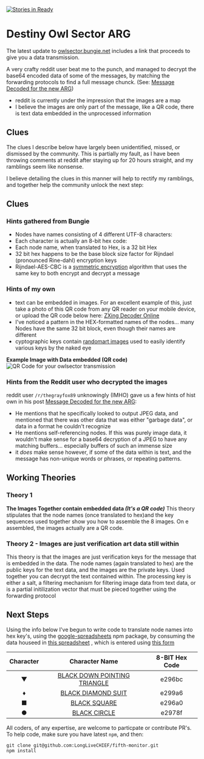 [![Stories in Ready](https://badge.waffle.io/LongLiveCHIEF/fifth-monitor.png?label=ready&title=Ready)](https://waffle.io/LongLiveCHIEF/fifth-monitor)
# Destiny Owl Sector ARG

The latest update to [owlsector.bungie.net]() includes a link that proceeds to give you a data transmission.

A very crafty reddit user beat me to the punch, and managed to decrypt the base64 encoded data of some of the messages,
by matching the forwarding protocols to find a full message chunck. (See: [Message Decoded for the new ARG][reddit])

- reddit is currently under the impression that the images are a map
- I believe the images are only part of the message, like a QR code, there is text data embedded in the unprocessed information

## Clues

The clues I describe below have largely been unidentified, missed, or dismissed by the community.
This is partially my fault, as I have been throwing comments at reddit after staying
up for 20 hours straight, and my ramblings seem like nonsense.

I believe detailing the clues in this manner will help to rectify my ramblings,
and together help the community unlock the next step:

## Clues

### Hints gathered from Bungie

- Nodes have names consisting of 4 different UTF-8 characters:
- Each character is actually an 8-bit hex code:
- Each node name, when translated to Hex, is a 32 bit Hex
- 32 bit hex happens to be the base block size factor for Rijndael
 (pronounced Rine-dahl) encryption keys
- Rijndael-AES-CBC is a [symmetric encryption][symmetric] algorithm that uses the same
key to both encrypt and decrypt a message

### Hints of my own

- text can be embedded in images. For an excellent example of this, just take a
photo of this QR code from any QR reader on your mobile device, or upload the QR
code below here: [ZXing Decoder Online](https://zxing.org/w/decode.jspx)
- I've noticed a pattern in the HEX-formatted names of the nodes... many Nodes have the same
32 bit block, even though their names are different
- cyptographic keys contain [randomart images][randomart] used to easily identify various keys by the naked eye

**Example Image with Data embedded (QR code)**  
![QR Code for your owlsector transmission](images/qr_code.jpg)

### Hints from the Reddit user who decrypted the images

reddit user `/r/thegrayfox89` unknowingly (IMHO) gave us a few hints of hist own in his post [Message Decoded for the new ARG][reddit]:

- He mentions that he specifically looked to output JPEG data, and mentioned that there was other data that was either "garbage data", or data in a format he couldn't recognize
- He mentions self-referencing nodes. If this was purely image data, it wouldn't make sense for a base64 decryption of a JPEG to have any matching buffers... especially buffers of such an immense size
- it *does* make sense however, if some of the data within is text, and the message has non-unique words or phrases, or repeating patterns.

## Working Theories

### Theory 1
**The Images Together contain embedded data _(It's a QR code)_**
This theory stipulates that the node names (once translated to hex)and the key sequences used together show you how to assemble the 8 images. On e assembled, the images actually are a QR code.

### Theory 2 - Images are just verification art data still within
This theory is that the images are just verification keys for the message that is embedded in the data. The node names (again translated to hex) are the public keys for the text data, and the images are the private keys. Used together you can decrypt the text contained within. The processing key is either a salt, a filtering mechanism for filtering image data from text data, or is a partial initilization vector that must be pieced together using the forwarding protocol

## Next Steps

Using the info below I've begun to write code to translate node names into hex key's,
using the [google-spreadsheets][] npm package, by consuming the data houseed in [this spreadsheet][spreadsheet]
, which is entered using [this form][entryform]

| Character | Character Name | 8-BIT Hex Code |
| :--------: | :-----------: | :------------: |
| ▼ | [BLACK DOWN POINTING TRIANGLE][] | e296bc |
| ♦ | [BLACK DIAMOND SUIT][] | e299a6 |
| ■ | [BLACK SQUARE][] | e296a0 |
| ● | [BLACK CIRCLE][] | e2978f |


All coders, of any expertise, are welcome to particpate or contribute PR's. To help code, make sure you have latest `npm`, and then:

```
git clone git@github.com:LongLiveCHIEF/fifth-monitor.git
npm install
```

[symmetric]: https://en.wikipedia.org/wiki/Symmetric-key_algorithm
[randomart]: http://askubuntu.com/questions/184547/find-randomart-of-existing-ssh-key
[google-spreadsheets]: https://npmjs.org/packages/google-spreadsheets
[entryform]: https://docs.google.com/forms/d/e/1FAIpQLSfOdQyrQNGm6P9gyGGr1Yfjn9QmCiQ2v5zUCMZJM5-uhQSd6A/viewform?c=0&w=1
[spreadsheet]: https://docs.google.com/spreadsheets/d/1B8KmXWy0_bTpw_52m5r7-yYJxwfTJS1oyqDn5gKn6rk/htmlview?usp=sharing&sle=true
[reddit]: https://www.reddit.com/r/DestinyTheGame/comments/54p2eh/message_decoded_for_the_new_arg/
[BLACK DOWN POINTING TRIANGLE]: http://www.fileformat.info/info/unicode/char/25bc/index.htm
[BLACK DIAMOND SUIT]: http://www.fileformat.info/info/unicode/char/2666/index.htm
[BLACK SQUARE]: http://www.fileformat.info/info/unicode/char/25a0/index.htm
[BLACK CIRCLE]: http://www.fileformat.info/info/unicode/char/25CF/index.htm
